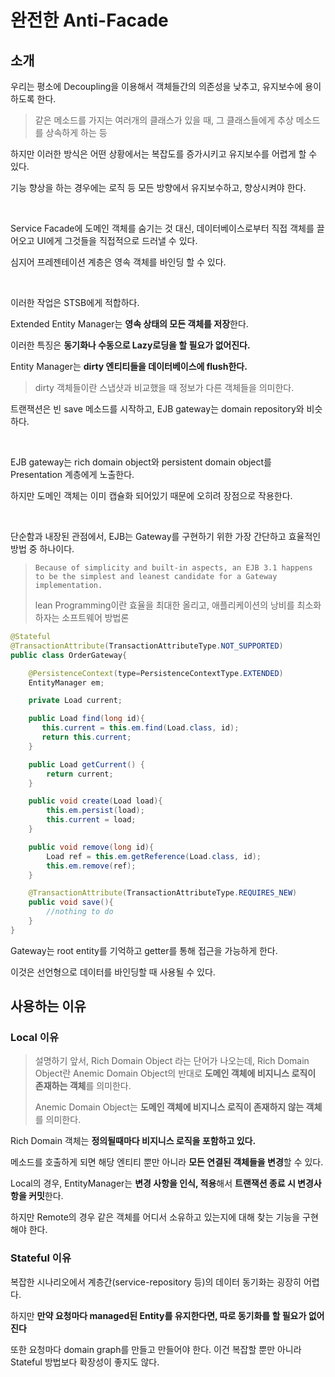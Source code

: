 # 완전한 Anti-Facade

## 소개

우리는 평소에 Decoupling을 이용해서 객체들간의 의존성을 낮추고, 유지보수에 용이하도록 한다.

> 같은 메소드를 가지는 여러개의 클래스가 있을 때, 그 클래스들에게 추상 메소드를 상속하게 하는 등

하지만 이러한 방식은 어떤 상황에서는 복잡도를 증가시키고 유지보수를 어렵게 할 수 있다.

기능 향상을 하는 경우에는 로직 등 모든 방향에서 유지보수하고, 향상시켜야 한다.

<br>

Service Facade에 도메인 객체를 숨기는 것 대신, 데이터베이스로부터 직접 객체를 끌어오고 UI에게 그것들을 직접적으로 드러낼 수 있다.

심지어 프레젠테이션 계층은 영속 객체를 바인딩 할 수 있다.

<br>

이러한 작업은 STSB에게 적합하다.

Extended Entity Manager는 **영속 상태의 모든 객체를 저장**한다.

이러한 특징은 **동기화나 수동으로 Lazy로딩을 할 필요가 없어진다.**

Entity Manager는 **dirty 엔티티들을 데이터베이스에 flush한다.**

> dirty 객체들이란 스냅샷과 비교했을 때 정보가 다른 객체들을 의미한다.

트랜잭션은 빈 save 메소드를 시작하고, EJB gateway는 domain repository와 비슷하다.

<br>

EJB gateway는 rich domain object와 persistent domain object를 Presentation 계층에게 노출한다.

하지만 도메인 객체는 이미 캡슐화 되어있기 때문에 오히려 장점으로 작용한다.

<br>

단순함과 내장된 관점에서, EJB는 Gateway를 구현하기 위한 가장 간단하고 효율적인 방법 중 하나이다.

> `Because of simplicity and built-in aspects, an EJB 3.1 happens to be the simplest and leanest candidate for a Gateway implementation.`
>
> lean Programming이란 효율을 최대한 올리고, 애플리케이션의 낭비를 최소화 하자는 소프트웨어 방법론

``` java
@Stateful
@TransactionAttribute(TransactionAttributeType.NOT_SUPPORTED)
public class OrderGateway{

    @PersistenceContext(type=PersistenceContextType.EXTENDED)
    EntityManager em;

    private Load current;

    public Load find(long id){
       this.current = this.em.find(Load.class, id);
       return this.current;
    }

    public Load getCurrent() {
        return current;
    }

    public void create(Load load){
        this.em.persist(load);
        this.current = load;
    }

    public void remove(long id){
        Load ref = this.em.getReference(Load.class, id);
        this.em.remove(ref);
    }

    @TransactionAttribute(TransactionAttributeType.REQUIRES_NEW)
    public void save(){
        //nothing to do
    }
}
```

Gateway는 root entity를 기억하고 getter를 통해 접근을 가능하게 한다.

이것은 선언형으로 데이터를 바인딩할 때 사용될 수 있다.

## 사용하는 이유

### Local 이유

> 설명하기 앞서, Rich Domain Object 라는 단어가 나오는데, Rich Domain Object란 Anemic Domain Object의 반대로 **도메인 객체에 비지니스 로직이 존재하는 객체**를 의미한다.
>
> Anemic Domain Object는 **도메인 객체에 비지니스 로직이 존재하지 않는 객체**를 의미한다.

Rich Domain 객체는 **정의될때마다 비지니스 로직을 포함하고 있다.**

메소드를 호출하게 되면 해당 엔티티 뿐만 아니라 **모든 연결된 객체들을 변경**할 수 있다.

Local의 경우, EntityManager는 **변경 사항을 인식, 적용**해서 **트랜잭션 종료 시 변경사항을 커밋**한다.

하지만 Remote의 경우 같은 객체를 어디서 소유하고 있는지에 대해 찾는 기능을 구현해야 한다.

### Stateful 이유

복잡한 시나리오에서 계층간(service-repository 등)의 데이터 동기화는 굉장히 어렵다.

하지만 **만약 요청마다 managed된 Entity를 유지한다면, 따로 동기화를 할 필요가 없어진다**

또한 요청마다 domain graph를 만들고 만들어야 한다. 이건 복잡할 뿐만 아니라 Stateful 방법보다 확장성이 좋지도 않다.

